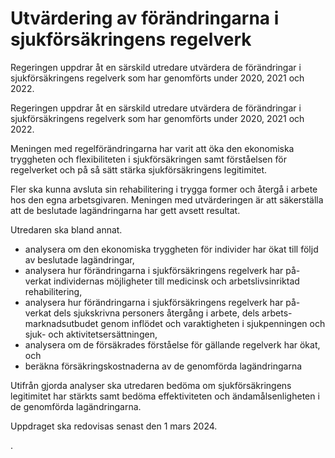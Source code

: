 # Utvärdering av förändringarna i sjukförsäkringens regelverk

Regeringen uppdrar åt en särskild utredare utvärdera de förändringar i sjukförsäkringens regelverk som har genomförts under 2020, 2021 och 2022.

Regeringen uppdrar åt en särskild utredare utvärdera de förändringar i sjukförsäkringens regelverk som har genomförts under 2020, 2021 och 2022.

Meningen med regelförändringarna har varit att öka den ekonomiska tryggheten och flexibiliteten i sjukförsäkringen samt förståelsen för regelverket och på så sätt stärka sjukförsäkringens legitimitet.

Fler ska kunna avsluta sin rehabilitering i trygga former och återgå i arbete hos den egna arbetsgivaren. Meningen med utvärderingen är att säkerställa att de beslutade lagändringarna har gett avsett resultat.

Utredaren ska bland annat.

* analysera om den ekonomiska tryggheten för individer har ökat till följd av beslutade lagändringar,
* analysera hur förändringarna i sjukförsäkringens regelverk har på-verkat individernas möjligheter till medicinsk och arbetslivsinriktad rehabilitering,
* analysera hur förändringarna i sjukförsäkringens regelverk har på-verkat dels sjukskrivna personers återgång i arbete, dels arbets-marknadsutbudet genom inflödet och varaktigheten i sjukpenningen och sjuk- och aktivitetsersättningen,
* analysera om de försäkrades förståelse för gällande regelverk har ökat, och
* beräkna försäkringskostnaderna av de genomförda lagändringarna

Utifrån gjorda analyser ska utredaren bedöma om sjukförsäkringens legitimitet har stärkts samt bedöma effektiviteten och ändamålsenligheten i de genomförda lagändringarna.

Uppdraget ska redovisas senast den 1 mars 2024.



.
